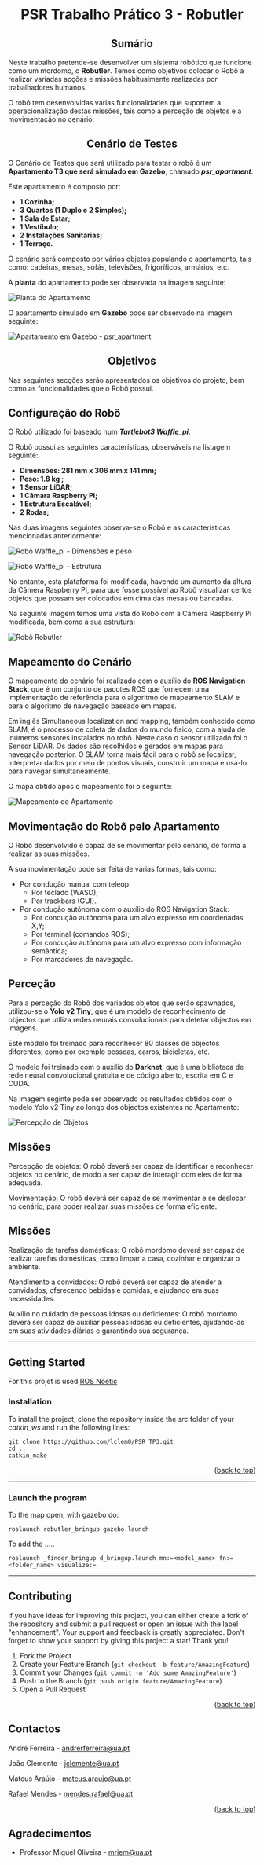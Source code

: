 <a name="readme-top"></a>

<h1 align="center">
PSR Trabalho Prático 3 - Robutler
</h1>

<!-- SUMARIO -->
<h2 align="center"> Sumário </h2>

Neste trabalho pretende-se desenvolver um sistema robótico que funcione como um mordomo, o **Robutler**. Temos como objetivos colocar o Robô a realizar variadas acções e missões habitualmente realizadas por trabalhadores humanos.

O robô tem desenvolvidas várias funcionalidades que suportem a operacionalização destas missões, tais como a perceção de objetos e a movimentação no cenário.

<!-- CENARIO DE TESTES -->
<h2 align="center"> Cenário de Testes </h2>

O Cenário de Testes que será utilizado para testar o robô é um **Apartamento T3 que será simulado em Gazebo**, chamado ***psr_apartment***. 

Este apartamento é composto por:

- **1 Cozinha;**
- **3 Quartos (1 Duplo e 2 Simples);**
- **1 Sala de Estar;**
- **1 Vestíbulo;**
- **2 Instalações Sanitárias;**
- **1 Terraço.** 

O cenário será composto por vários objetos populando o apartamento, tais como: cadeiras, mesas, sofás, televisões, frigoríficos, armários, etc.

A **planta** do apartamento pode ser observada na imagem seguinte:

![Planta do Apartamento](github.com/lclem0/PSR_TP3/images/apartamento.jpg?raw=true "Planta do Apartamento")

O apartamento simulado em **Gazebo** pode ser observado na imagem seguinte:

![Apartamento em Gazebo - psr_apartment](/repository/images/apartamento_gazebo.jpg?raw=true "Apartamento em Gazebo - psr_apartment")

<!-- OBJETIVOS -->
<h2 align="center"> Objetivos </h2>

Nas seguintes secções serão apresentados os objetivos do projeto, bem como as funcionalidades que o Robô possui. 

## Configuração do Robô
O Robô utilizado foi baseado num ***Turtlebot3 Waffle_pi***. 

O Robô possui as seguintes características, observáveis na listagem seguinte:

- **Dimensões: 281 mm x 306 mm x 141 mm;**
- **Peso: 1.8 kg ;**
- **1 Sensor LiDAR;**
- **1 Câmara Raspberry Pi;**
- **1 Estrutura Escalável;**
- **2 Rodas;**

Nas duas imagens seguintes observa-se o Robô e as características mencionadas anteriormente:

![Robô Waffle_pi - Dimensões e peso](/repository/images/waffle_pi.jpg?raw=true "Robô Waffle_pi - Dimensões e peso")

![Robô Waffle_pi - Estrutura](/repository/images/waffle_pi2.jpg?raw=true "Robô Waffle_pi - Estrutura")

No entanto, esta plataforma foi modificada, havendo um aumento da altura da Câmera Raspberry Pi, para que fosse possível ao Robô visualizar certos objetos que possam ser colocados em cima das mesas ou bancadas.

Na seguinte imagem temos uma vista do Robô com a Câmera Raspberry Pi modificada, bem como a sua estrutura:

![Robô Robutler](/repository/images/robutler.jpg?raw=true "Robô Robutler")

## Mapeamento do Cenário

O mapeamento do cenário foi realizado com o auxílio do **ROS Navigation Stack**, que é um conjunto de pacotes ROS que fornecem uma implementação de referência para o algoritmo de mapeamento SLAM e para o algoritmo de navegação baseado em mapas.

Em inglês Simultaneous localization and mapping, também conhecido como SLAM, é o processo de coleta de dados do mundo físico, com a ajuda de inúmeros sensores instalados no robô. Neste caso o sensor utilizado foi o Sensor LiDAR. Os dados são recolhidos e gerados em mapas para navegação posterior. O SLAM torna mais fácil para o robô se localizar, interpretar dados por meio de pontos visuais, construir um mapa e usá-lo para navegar simultaneamente.

O mapa obtido após o mapeamento foi o seguinte:

![Mapeamento do Apartamento](/repository/images/saved_map.jpg?raw=true "Mapeamento do Apartamento")


## Movimentação do Robô pelo Apartamento
O Robô desenvolvido é capaz de se movimentar pelo cenário, de forma a realizar as suas missões. 

A sua movimentação pode ser feita de várias formas, tais como:
- Por condução manual com teleop:
    - Por teclado (WASD);
    - Por trackbars (GUI).
- Por condução autónoma com o auxílio do ROS Navigation Stack:
    - Por condução autónoma para um alvo expresso em coordenadas X,Y;
    - Por terminal (comandos ROS);
    - Por condução autónoma para um alvo expresso com informação semântica;
    - Por marcadores de navegação. 


## Perceção
Para a perceção do Robô dos variados objetos que serão spawnados, utilizou-se o **Yolo v2 Tiny**, que é um modelo de reconhecimento de objectos que utiliza redes neurais convolucionais para detetar objectos em imagens. 

Este modelo foi treinado para reconhecer 80 classes de objectos diferentes, como por exemplo pessoas, carros, bicicletas, etc.

O modelo foi treinado com o auxílio do **Darknet**, que é uma biblioteca de rede neural convolucional gratuita e de código aberto, escrita em C e CUDA.

Na imagem seginte pode ser observado os resultados obtidos com o modelo Yolo v2 Tiny ao longo dos objectos existentes no Apartamento:

![Percepção de Objetos](/repository/images/object_detection.jpg?raw=true "Percepção de Objetos")

## Missões
Percepção de objetos: O robô deverá ser capaz de identificar e reconhecer objetos no cenário, de modo a ser capaz de interagir com eles de forma adequada.

Movimentação: O robô deverá ser capaz de se movimentar e se deslocar no cenário, para poder realizar suas missões de forma eficiente.

## Missões
Realização de tarefas domésticas: O robô mordomo deverá ser capaz de realizar tarefas domésticas, como limpar a casa, cozinhar e organizar o ambiente.

Atendimento a convidados: O robô deverá ser capaz de atender a convidados, oferecendo bebidas e comidas, e ajudando em suas necessidades.

Auxílio no cuidado de pessoas idosas ou deficientes: O robô mordomo deverá ser capaz de auxiliar pessoas idosas ou deficientes, ajudando-as em suas atividades diárias e garantindo sua segurança.



***
## Getting Started

For this projet is used [ROS Noetic](http://wiki.ros.org/ROS/Installation)

### Installation
To install the project, clone the repository inside the *src* folder of your *catkin_ws* and run the following lines:
```
git clone https://github.com/lclem0/PSR_TP3.git
cd .. 
catkin_make
```

<p align="right">(<a href="#readme-top">back to top</a>)</p>

<!-- USAGE EXAMPLES -->

***
### Launch the program
To the map open, with gazebo do:
```
roslaunch robutler_bringup gazebo.launch
```
To add the .....
```
roslaunch _finder_bringup d_bringup.launch mn:=<model_name> fn:=<folder_name> visualize:=
```
***
<!-- CONTRIBUTING -->
## Contributing

If you have ideas for improving this project, you can either create a fork of the repository and submit a pull request or open an issue with the label "enhancement". Your support and feedback is greatly appreciated. Don't forget to show your support by giving this project a star! Thank you!

1. Fork the Project
2. Create your Feature Branch (`git checkout -b feature/AmazingFeature`)
3. Commit your Changes (`git commit -m 'Add some AmazingFeature'`)
4. Push to the Branch (`git push origin feature/AmazingFeature`)
5. Open a Pull Request

<p align="right">(<a href="#readme-top">back to top</a>)</p>






<!-- CONTACTOS -->
## Contactos

André Ferreira - andrerferreira@ua.pt

João Clemente - jclemente@ua.pt

Mateus Araújo - mateus.araujo@ua.pt

Rafael Mendes - mendes.rafael@ua.pt


<p align="right">(<a href="#readme-top">back to top</a>)</p>



<!-- AGRADECIMENTOS -->
## Agradecimentos

* Professor Miguel Oliveira - mriem@ua.pt
